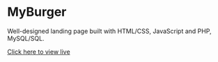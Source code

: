 <h1>MyBurger</h1>
<p>Well-designed landing page built with HTML/CSS, JavaScript and PHP, MySQL/SQL.</p>

<a href="https://myburger-lp.netlify.app/" target="_blank">Click here to view live</a>


